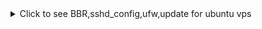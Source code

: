 <details>
<summary>Click to see BBR,sshd_config,ufw,update for ubuntu vps</summary>

`apt-get update; apt-get upgrade -y; apt-get install curl wget unzip git socat fail2ban -y; cp /etc/fail2ban/jail.conf /etc/fail2ban/jail.local; apt-get install unattended-upgrades apt-listchanges -y; echo | dpkg-reconfigure -plow unattended-upgrades`

```
- apt-get install ufw
- ufw status
- ufw enable
- ufw reload
- ufw reset
- ufw allow 80 &&  ufw allow 443  &&  ufw allow 2053 &&  ufw allow 2083 &&  ufw allow 2087 &&  ufw allow 2096 &&  ufw allow 8443
- ufw allow 4488
- nano /etc/ssh/sshd_config
- service ssh restart
- ufw deny 22
  ```
  
  ```
- sudo nano /etc/ssh/sshd_config
- ClientAliveInterval 1800
- ClientAliveCountMax 10
- sudo service ssh restart
  ```
  
   BBR
  ```
- nano /etc/sysctl.conf
- net.core.default_qdisc=fq
- net.ipv4.tcp_congestion_control=bbr
- reboot
  ```
</details>
